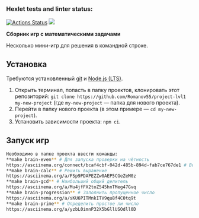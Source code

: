 ### Hexlet tests and linter status:
[![Actions Status](https://github.com/Romanov55/frontend-project-lvl1/workflows/hexlet-check/badge.svg)](https://github.com/Romanov55/frontend-project-lvl1/actions) <a href="https://codeclimate.com/github/Romanov55/project-lvl1/maintainability"><img src="https://api.codeclimate.com/v1/badges/ab6184aa01c1499b4663/maintainability" /></a>

**Сборник игр с математическими задачами**

Несколько мини-игр для решения в командной строке.
## Установка

Требуются установленный [git](https://git-scm.com/) и [Node.js (LTS)](https://nodejs.org/en/).

1. Открыть терминал, попасть в папку проектов, клонировать этот репозиторий: `git clone https://github.com/Romanov55/project-lvl1 my-new-project` (где `my-new-project` — папка для нового проекта).
2. Перейти в папку нового проекта (в этом примере — `cd my-new-project`).
3. Установить зависимости проекта: `npm ci`.
## Запуск игр
```bash
Необходимо в папке проекта ввести команды: 
**make brain-even** # Для запуска проверки на чётность
https://asciinema.org/connect/bcaf4cbf-042d-485b-894d-fab7ce767de1 # Видеоинструкция
**make brain-calc** # Решить выражение
https://asciinema.org/a/FSp9PDAPEZZw0AEP5CGeZeM0z
**make brain-gcd** # Наибольший общий делитель 
https://asciinema.org/a/Mu4jfFX2toZ545hnTMeg47Gvq
**make brain-progression** # Заполнить пропущенное число
https://asciinema.org/a/sKU6PITMnkITV9qu8f4C0tq9t
**make brain-prime** # Определить простое ли число
https://asciinema.org/a/yzbL0imnP32X5bGllUSOdll0D
```

